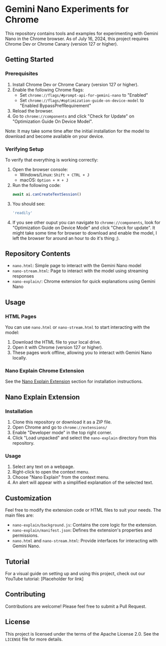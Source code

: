 # Gemini Nano Experiments for Chrome

This repository contains tools and examples for experimenting with Gemini Nano in the Chrome browser. As of July 16, 2024, this project requires Chrome Dev or Chrome Canary (version 127 or higher).

## Getting Started

### Prerequisites

1. Install Chrome Dev or Chrome Canary (version 127 or higher).
2. Enable the following Chrome flags:
   - Set `chrome://flags/#prompt-api-for-gemini-nano` to "Enabled"
   - Set `chrome://flags/#optimization-guide-on-device-model` to "Enabled BypassPrefRequirement"
3. Reload the browser.
4. Go to `chrome://components` and click "Check for Update" on "Optimization Guide On Device Model".

Note: It may take some time after the initial installation for the model to download and become available on your device.

### Verifying Setup

To verify that everything is working correctly:

1. Open the browser console:
   - Windows/Linux: `Shift + CTRL + J`
   - macOS: `Option + ⌘ + J`
2. Run the following code:
   ```js
   await ai.canCreateTextSession()
   ```
3. You should see:
   ```js
   'readily'
   ```
4. If you see other ouput you can navigate to `chrome://components`, look for "Optimization Guide on Device Mode" and click "Check for update". It might take some time for browser to download and enable the model, I left the browser for around an hour to do it's thing ;).

## Repository Contents

- `nano.html`: Simple page to interact with the Gemini Nano model
- `nano-stream.html`: Page to interact with the model using streaming responses
- `nano-explain/`: Chrome extension for quick explanations using Gemini Nano

## Usage

### HTML Pages

You can use `nano.html` or `nano-stream.html` to start interacting with the model:

1. Download the HTML file to your local drive.
2. Open it with Chrome (version 127 or higher).
3. These pages work offline, allowing you to interact with Gemini Nano locally.

### Nano Explain Chrome Extension

See the [Nano Explain Extension](#nano-explain-extension) section for installation instructions.

## Nano Explain Extension

### Installation

1. Clone this repository or download it as a ZIP file.
2. Open Chrome and go to `chrome://extensions/`
3. Enable "Developer mode" in the top right corner.
4. Click "Load unpacked" and select the `nano-explain` directory from this repository.

### Usage

1. Select any text on a webpage.
2. Right-click to open the context menu.
3. Choose "Nano Explain" from the context menu.
4. An alert will appear with a simplified explanation of the selected text.

## Customization

Feel free to modify the extension code or HTML files to suit your needs. The main files are:

- `nano-explain/background.js`: Contains the core logic for the extension.
- `nano-explain/manifest.json`: Defines the extension's properties and permissions.
- `nano.html` and `nano-stream.html`: Provide interfaces for interacting with Gemini Nano.

## Tutorial

For a visual guide on setting up and using this project, check out our YouTube tutorial: [Placeholder for link]

## Contributing

Contributions are welcome! Please feel free to submit a Pull Request.

## License

This project is licensed under the terms of the Apache License 2.0. See the `LICENSE` file for more details.
